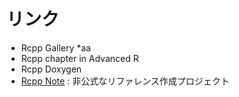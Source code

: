 # リンク

* Rcpp Gallery
    *aa
* Rcpp chapter in Advanced R
* Rcpp Doxygen
* [Rcpp Note](http://statr.me/rcpp-note/index.html) :
非公式なリファレンス作成プロジェクト
